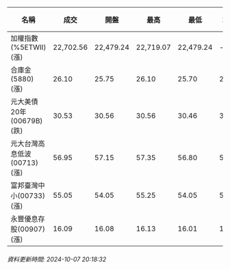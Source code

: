 | 名稱 | 成交 | 開盤 | 最高 | 最低 | 均價 | 成交金額(億) | 昨收 | 漲跌幅 | 漲跌 | 總量 | 昨量 | 振幅 |
| -------- | -------- | -------- | -------- |-------- | -------- | -------- |-------- |-------- |-------- | -------- | -------- |-------- |
|加權指數(%5ETWII) (漲)|22,702.56|22,479.24|22,719.07|22,479.24|-|3,778.66|22,302.71|1.79%|399.85|8,959,180|0|1.08%|
|合庫金(5880) (漲)|26.10|25.75|26.10|25.70|25.90|3.24|25.75|1.36%|0.35|12,505|10,727|1.55%|
|元大美債20年(00679B) (跌)|30.53|30.56|30.56|30.46|30.53|32.48|30.71|0.59%|0.18|106,405|137,018|0.33%|
|元大台灣高息低波(00713) (漲)|56.95|57.15|57.35|56.80|57.01|7.29|56.80|0.26%|0.15|12,784|12,725|0.97%|
|富邦臺灣中小(00733) (漲)|55.05|54.05|55.25|54.05|54.88|0.749|53.75|2.42%|1.30|1,365|1,826|2.23%|
|永豐優息存股(00907) (漲)|16.09|16.08|16.13|16.01|16.07|0.530|15.98|0.69%|0.11|3,302|6,012|0.75%|
###### 資料更新時間: 2024-10-07 20:18:32